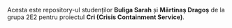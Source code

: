 Acesta este repository-ul studenților **Buliga Sarah** și **Mărtinaș Dragoș** de la grupa 2E2 pentru proiectul **Cri (Crisis Containment Service)**.

